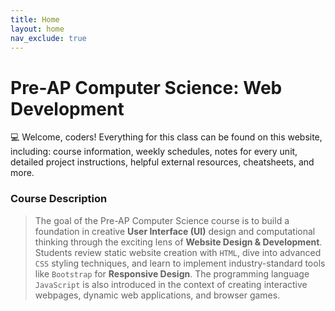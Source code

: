```yaml
---
title: Home
layout: home
nav_exclude: true
---
```


# Pre-AP Computer Science: Web Development
💻 Welcome, coders! Everything for this class can be found on this website, including: course information, weekly schedules, notes for every unit, detailed project instructions, helpful external resources, cheatsheets, and more.

### Course Description
> The goal of the Pre-AP Computer Science course is to build a foundation in creative **User Interface (UI)** design and computational thinking through the exciting lens of **Website Design & Development**. Students review static website creation with `HTML`, dive into advanced `CSS` styling techniques, and learn to implement industry-standard tools like `Bootstrap` for **Responsive Design**. The programming language `JavaScript` is also introduced in the context of creating interactive webpages, dynamic web applications, and browser games. 
